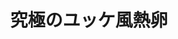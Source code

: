 ---
id: 238
title: 究極のユッケ風熱卵
date_cooked: 
image: /images/cooklog/238-kyuukyoku-no-yukke-fuu-netsu-tamago.jpg
tags: [卵, 味付け卵]
cook_logs:
  - date: 
    rating:
    notes: >
  
      
    image: /images/cooklog/238-kyuukyoku-no-yukke-fuu-netsu-tamago.jpg
---